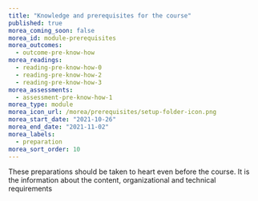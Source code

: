 ```yaml
---
title: "Knowledge and prerequisites for the course"
published: true
morea_coming_soon: false
morea_id: module-prerequisites
morea_outcomes:
  - outcome-pre-know-how
morea_readings:
  - reading-pre-know-how-0
  - reading-pre-know-how-2
  - reading-pre-know-how-3  
morea_assessments:
  - assessment-pre-know-how-1
morea_type: module
morea_icon_url: /morea/prerequisites/setup-folder-icon.png
morea_start_date: "2021-10-26"
morea_end_date: "2021-11-02"
morea_labels: 
  - preparation
morea_sort_order: 10
---
```

These preparations should be taken to heart even before the course. It is the information about the content, organizational and technical requirements

